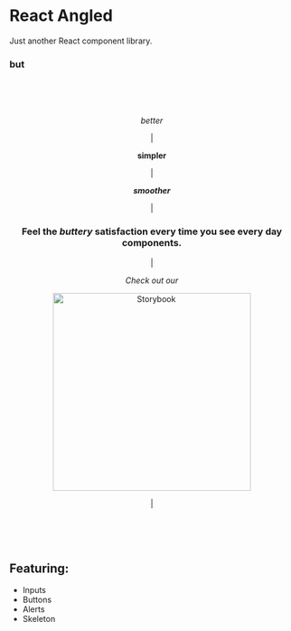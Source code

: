 <h1>React Angled</h1>

Just another React component library.

<h3><b>but</b></h3>

<br/>
<br/>
<br/>

<p align="center"><i>better</i></p>
<p align="center" >|</p>
<p align="center"><b>simpler</b></p>
<p align="center" >|</p>
<p align="center"><i><b>smoother</b></i></p>
<p align="center" >|</p>
<h3 align="center"><b>Feel the <i>buttery</i> satisfaction every time you see every day components.</b></h3>

<p align="center" >|</p>
<p align="center" >
  <i>Check out our</i>
</p>
<p align="center">
  <a href="https://master--5f7c6a1e988db70022b54aa1.chromatic.com">
    <img src="https://user-images.githubusercontent.com/321738/63501763-88dbf600-c4cc-11e9-96cd-94adadc2fd72.png" width="350" alt="Storybook">
  </a>
</p>
<p align="center" >|</p>
 
<br/>
<br/>
<br/>

<h2>Featuring:</h2>

- Inputs
- Buttons
- Alerts
- Skeleton
